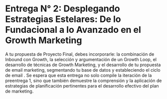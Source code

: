 # Entrega N° 2: Desplegando Estrategias Estelares: De lo Fundacional a lo Avanzado en el Growth Marketing

A tu propuesta de Proyecto Final, debes incorporarle: la combinación de Inbound con Growth, la selección y argumentación de un Growth Loop, el desarrollo de técnicas de Growth Marketing, y el desarrollo de tu propuesta de email marketing, segmentando tu base de datos y estableciendo el ciclo de email . 
Se espera que esta entrega no solo compile la iteración de la preentrega 1, sino que también demuestre la comprensión y la aplicación de estrategias de planificación pertinentes para el desarrollo efectivo del plan de marketing.
